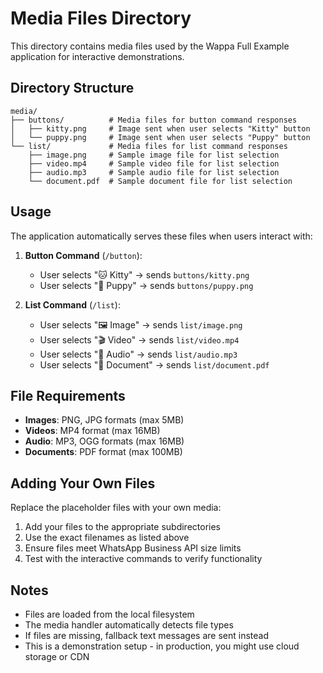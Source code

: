 # Media Files Directory

This directory contains media files used by the Wappa Full Example application for interactive demonstrations.

## Directory Structure

```
media/
├── buttons/          # Media files for button command responses
│   ├── kitty.png     # Image sent when user selects "Kitty" button
│   └── puppy.png     # Image sent when user selects "Puppy" button
└── list/             # Media files for list command responses
    ├── image.png     # Sample image file for list selection
    ├── video.mp4     # Sample video file for list selection
    ├── audio.mp3     # Sample audio file for list selection
    └── document.pdf  # Sample document file for list selection
```

## Usage

The application automatically serves these files when users interact with:

1. **Button Command** (`/button`):
   - User selects "🐱 Kitty" → sends `buttons/kitty.png`
   - User selects "🐶 Puppy" → sends `buttons/puppy.png`

2. **List Command** (`/list`):
   - User selects "🖼️ Image" → sends `list/image.png`
   - User selects "🎬 Video" → sends `list/video.mp4`
   - User selects "🎵 Audio" → sends `list/audio.mp3`
   - User selects "📄 Document" → sends `list/document.pdf`

## File Requirements

- **Images**: PNG, JPG formats (max 5MB)
- **Videos**: MP4 format (max 16MB)
- **Audio**: MP3, OGG formats (max 16MB)
- **Documents**: PDF format (max 100MB)

## Adding Your Own Files

Replace the placeholder files with your own media:

1. Add your files to the appropriate subdirectories
2. Use the exact filenames as listed above
3. Ensure files meet WhatsApp Business API size limits
4. Test with the interactive commands to verify functionality

## Notes

- Files are loaded from the local filesystem
- The media handler automatically detects file types
- If files are missing, fallback text messages are sent instead
- This is a demonstration setup - in production, you might use cloud storage or CDN